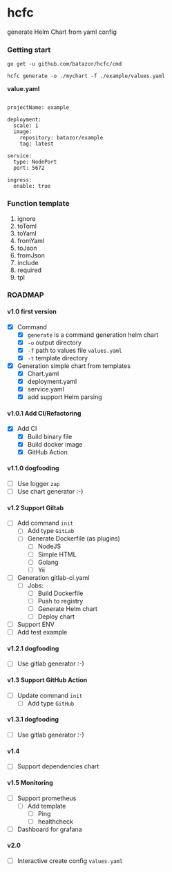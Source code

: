 # hcfc

generate Helm Chart from yaml config

### Getting start

```
go get -u github.com/batazor/hcfc/cmd

hcfc generate -o ./mychart -f ./example/values.yaml
```

**value.yaml**

```

projectName: example

deployment:
  scale: 1
  image:
    repository: batazor/example
    tag: latest

service:
  type: NodePort
  port: 5672

ingress:
  enable: true
```

### Function template

1. ignore
1. toToml
1. toYaml
1. fromYaml
1. toJson
1. fromJson
1. include
1. required
1. tpl


### ROADMAP

#### v1.0 first version

- [x] Command
  - [x] `generate` is a command generation helm chart
  - [x] `-o` output directory
  - [x] `-f` path to values file `values.yaml`
  - [x] `-t` template directory
- [x] Generation simple chart from templates
  - [x] Chart.yaml
  - [x] deployment.yaml
  - [x] service.yaml
  - [x] add support Helm parsing

#### v1.0.1 Add CI/Refactoring

- [x] Add CI
  - [x] Build binary file
  - [x] Build docker image
  - [x] GitHub Action

#### v1.1.0 dogfooding

- [ ] Use logger `zap`
- [ ] Use chart generator :-)

#### v1.2 Support Giltab

- [ ] Add command `init`
  - [ ] Add type `GitLab`
  - [ ] Generate Dockerfile (as plugins)
    - [ ] NodeJS
    - [ ] Simple HTML
    - [ ] Golang
    - [ ] Yii
- [ ] Generation gitlab-ci.yaml
  - [ ] Jobs:
    - [ ] Build Dockerfile
    - [ ] Push to registry
    - [ ] Generate Helm chart
    - [ ] Deploy chart
- [ ] Support ENV
- [ ] Add test example

#### v1.2.1 dogfooding

- [ ] Use gitlab generator :-)

#### v1.3 Support GitHub Action

- [ ] Update command `init`
  - [ ] Add type `GitHub`

#### v1.3.1 dogfooding

- [ ] Use gitlab generator :-)

#### v1.4

- [ ] Support dependencies chart

#### v1.5 Monitoring

- [ ] Support prometheus
  - [ ] Add template
    - [ ] Ping
    - [ ] healthcheck
- [ ] Dashboard for grafana

#### v2.0

- [ ] Interactive create config `values.yaml`
